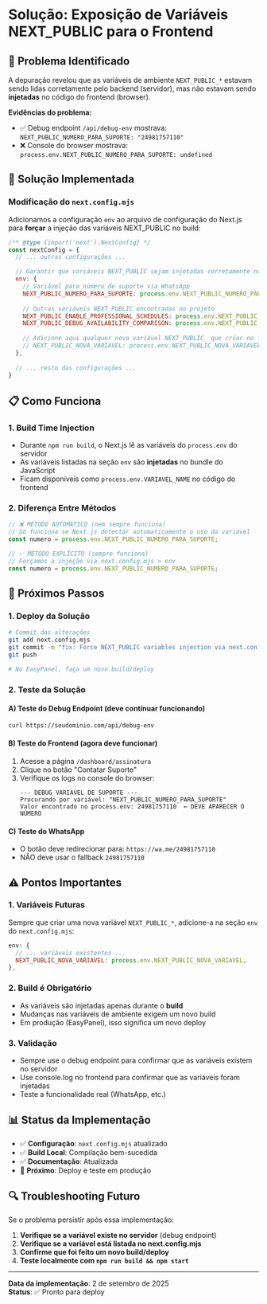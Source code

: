 # Solução: Exposição de Variáveis NEXT_PUBLIC para o Frontend

## 🎯 Problema Identificado

A depuração revelou que as variáveis de ambiente `NEXT_PUBLIC_*` estavam sendo lidas corretamente pelo backend (servidor), mas não estavam sendo **injetadas** no código do frontend (browser).

**Evidências do problema:**
- ✅ Debug endpoint `/api/debug-env` mostrava: `NEXT_PUBLIC_NUMERO_PARA_SUPORTE: "24981757110"`
- ❌ Console do browser mostrava: `process.env.NEXT_PUBLIC_NUMERO_PARA_SUPORTE: undefined`

## 🔧 Solução Implementada

### Modificação do `next.config.mjs`

Adicionamos a configuração `env` ao arquivo de configuração do Next.js para **forçar** a injeção das variáveis NEXT_PUBLIC no build:

```javascript
/** @type {import('next').NextConfig} */
const nextConfig = {
  // ... outras configurações ...

  // Garantir que variáveis NEXT_PUBLIC sejam injetadas corretamente no frontend
  env: {
    // Variável para número de suporte via WhatsApp
    NEXT_PUBLIC_NUMERO_PARA_SUPORTE: process.env.NEXT_PUBLIC_NUMERO_PARA_SUPORTE,
    
    // Outras variáveis NEXT_PUBLIC encontradas no projeto
    NEXT_PUBLIC_ENABLE_PROFESSIONAL_SCHEDULES: process.env.NEXT_PUBLIC_ENABLE_PROFESSIONAL_SCHEDULES,
    NEXT_PUBLIC_DEBUG_AVAILABILITY_COMPARISON: process.env.NEXT_PUBLIC_DEBUG_AVAILABILITY_COMPARISON,
    
    // Adicione aqui qualquer nova variável NEXT_PUBLIC_ que criar no futuro
    // NEXT_PUBLIC_NOVA_VARIAVEL: process.env.NEXT_PUBLIC_NOVA_VARIAVEL,
  },
  
  // ... resto das configurações ...
}
```

## 📋 Como Funciona

### 1. **Build Time Injection**
- Durante `npm run build`, o Next.js lê as variáveis do `process.env` do servidor
- As variáveis listadas na seção `env` são **injetadas** no bundle do JavaScript
- Ficam disponíveis como `process.env.VARIAVEL_NAME` no código do frontend

### 2. **Diferença Entre Métodos**
```javascript
// ❌ MÉTODO AUTOMÁTICO (nem sempre funciona)
// Só funciona se Next.js detectar automaticamente o uso da variável
const numero = process.env.NEXT_PUBLIC_NUMERO_PARA_SUPORTE;

// ✅ MÉTODO EXPLÍCITO (sempre funciona)
// Forçamos a injeção via next.config.mjs > env
const numero = process.env.NEXT_PUBLIC_NUMERO_PARA_SUPORTE;
```

## 🚀 Próximos Passos

### 1. Deploy da Solução
```bash
# Commit das alterações
git add next.config.mjs
git commit -m "fix: Force NEXT_PUBLIC variables injection via next.config.mjs"
git push

# No EasyPanel, faça um novo build/deploy
```

### 2. Teste da Solução

#### A) Teste do Debug Endpoint (deve continuar funcionando)
```bash
curl https://seudominio.com/api/debug-env
```

#### B) Teste do Frontend (agora deve funcionar)
1. Acesse a página `/dashboard/assinatura`
2. Clique no botão "Contatar Suporte"
3. Verifique os logs no console do browser:
   ```
   --- DEBUG VARIÁVEL DE SUPORTE ---
   Procurando por variável: "NEXT_PUBLIC_NUMERO_PARA_SUPORTE"
   Valor encontrado no process.env: 24981757110  ← DEVE APARECER O NÚMERO
   ```

#### C) Teste do WhatsApp
- O botão deve redirecionar para: `https://wa.me/24981757110`
- NÃO deve usar o fallback `24981757110`

## ⚠️ Pontos Importantes

### 1. **Variáveis Futuras**
Sempre que criar uma nova variável `NEXT_PUBLIC_*`, adicione-a na seção `env` do `next.config.mjs`:

```javascript
env: {
  // ... variáveis existentes ...
  NEXT_PUBLIC_NOVA_VARIAVEL: process.env.NEXT_PUBLIC_NOVA_VARIAVEL,
},
```

### 2. **Build é Obrigatório**
- As variáveis são injetadas apenas durante o **build**
- Mudanças nas variáveis de ambiente exigem um novo build
- Em produção (EasyPanel), isso significa um novo deploy

### 3. **Validação**
- Sempre use o debug endpoint para confirmar que as variáveis existem no servidor
- Use console.log no frontend para confirmar que as variáveis foram injetadas
- Teste a funcionalidade real (WhatsApp, etc.)

## 📊 Status da Implementação

- ✅ **Configuração**: `next.config.mjs` atualizado
- ✅ **Build Local**: Compilação bem-sucedida
- ✅ **Documentação**: Atualizada
- 🔄 **Próximo**: Deploy e teste em produção

## 🔍 Troubleshooting Futuro

Se o problema persistir após essa implementação:

1. **Verifique se a variável existe no servidor** (debug endpoint)
2. **Verifique se a variável está listada no next.config.mjs**
3. **Confirme que foi feito um novo build/deploy**
4. **Teste localmente com `npm run build && npm start`**

---

**Data da implementação**: 2 de setembro de 2025  
**Status**: ✅ Pronto para deploy
